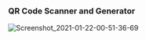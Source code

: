 ### **QR Code Scanner and Generator**
![Screenshot_2021-01-22-00-51-36-69](https://user-images.githubusercontent.com/38497405/105399087-58623380-5c4d-11eb-88a1-c539b0a8a6b7.png)
